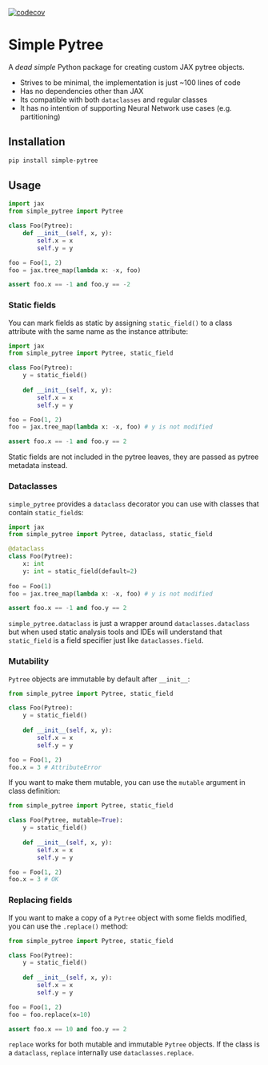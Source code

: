 
<!-- codecov badge -->
[![codecov](https://codecov.io/gh/cgarciae/simple-pytree/branch/main/graph/badge.svg?token=3IKEUAU3C8)](https://codecov.io/gh/cgarciae/simple-pytree)


# Simple Pytree

A _dead simple_ Python package for creating custom JAX pytree objects.

* Strives to be minimal, the implementation is just ~100 lines of code
* Has no dependencies other than JAX
* Its compatible with both `dataclasses` and regular classes
* It has no intention of supporting Neural Network use cases (e.g. partitioning)

## Installation

```bash
pip install simple-pytree
```

## Usage

```python
import jax
from simple_pytree import Pytree

class Foo(Pytree):
    def __init__(self, x, y):
        self.x = x
        self.y = y

foo = Foo(1, 2)
foo = jax.tree_map(lambda x: -x, foo)

assert foo.x == -1 and foo.y == -2
```

### Static fields
You can mark fields as static by assigning `static_field()` to a class attribute with the same name 
as the instance attribute:

```python
import jax
from simple_pytree import Pytree, static_field

class Foo(Pytree):
    y = static_field()
    
    def __init__(self, x, y):
        self.x = x
        self.y = y

foo = Foo(1, 2)
foo = jax.tree_map(lambda x: -x, foo) # y is not modified

assert foo.x == -1 and foo.y == 2
```

Static fields are not included in the pytree leaves, they
are passed as pytree metadata instead.

### Dataclasses
`simple_pytree` provides a `dataclass` decorator you can use with classes
that contain `static_field`s:

```python
import jax
from simple_pytree import Pytree, dataclass, static_field

@dataclass
class Foo(Pytree):
    x: int
    y: int = static_field(default=2)
    
foo = Foo(1)
foo = jax.tree_map(lambda x: -x, foo) # y is not modified

assert foo.x == -1 and foo.y == 2
```
`simple_pytree.dataclass` is just a wrapper around `dataclasses.dataclass` but
when used static analysis tools and IDEs will understand that `static_field` is a 
field specifier just like `dataclasses.field`.

### Mutability
`Pytree` objects are immutable by default after `__init__`:

```python
from simple_pytree import Pytree, static_field

class Foo(Pytree):
    y = static_field()
    
    def __init__(self, x, y):
        self.x = x
        self.y = y

foo = Foo(1, 2)
foo.x = 3 # AttributeError
```
If you want to make them mutable, you can use the `mutable` argument in class definition:

```python
from simple_pytree import Pytree, static_field

class Foo(Pytree, mutable=True):
    y = static_field()
    
    def __init__(self, x, y):
        self.x = x
        self.y = y

foo = Foo(1, 2)
foo.x = 3 # OK
```

### Replacing fields

If you want to make a copy of a `Pytree` object with some fields modified, you can use the `.replace()` method:

```python
from simple_pytree import Pytree, static_field

class Foo(Pytree):
    y = static_field()
    
    def __init__(self, x, y):
        self.x = x
        self.y = y

foo = Foo(1, 2)
foo = foo.replace(x=10)

assert foo.x == 10 and foo.y == 2
```

`replace` works for both mutable and immutable `Pytree` objects. If the class
is a `dataclass`, `replace` internally use `dataclasses.replace`.

